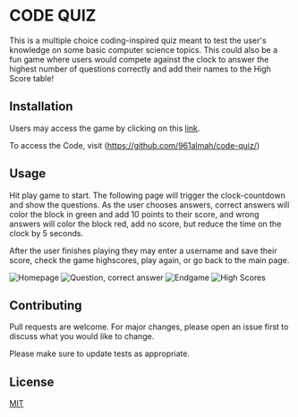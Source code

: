 # CODE QUIZ

This is a multiple choice coding-inspired quiz meant to test the user's knowledge on some basic computer science topics. This could also be a fun game where users would compete against the clock to answer the highest number of questions correctly and add their names to the High Score table!

## Installation

Users may access the game by clicking on this [link](https://961almah.github.io/code-quiz/).

To access the Code, visit (https://github.com/961almah/code-quiz/)

## Usage

Hit play game to start. The following page will trigger the clock-countdown and show the questions. As the user chooses answers, correct answers will color the block in green and add 10 points to their score, and wrong answers will color the block red, add no score, but reduce the time on the clock by 5 seconds.

After the user finishes playing they may enter a username and save their score, check the game highscores, play again, or go back to the main page.

![Homepage](/screenshot28.png)
![Question, correct answer](/screenshot29.png)
![Endgame](/screenshot30.png)
![High Scores](/screenshot31.png)

## Contributing

Pull requests are welcome. For major changes, please open an issue first to discuss what you would like to change.

Please make sure to update tests as appropriate.

## License

[MIT](https://choosealicense.com/licenses/mit/)

